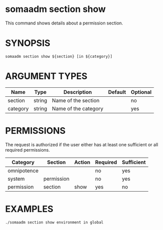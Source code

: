 # somaadm section show

This command shows details about a permission section.

# SYNOPSIS

```
somaadm section show ${section} [in ${category}]
```

# ARGUMENT TYPES

Name | Type |     Description   | Default | Optional
 --- |  --- | ----------------- | ------- | --------
section | string | Name of the section | | no
category | string | Name of the category | | yes

# PERMISSIONS

The request is authorized if the user either has at least one
sufficient or all required permissions.

Category | Section | Action | Required | Sufficient
 ------- | ------- | ------ | -------- | ----------
omnipotence | | | no | yes
system | permission | | no | yes
permission | section | show | yes | no

# EXAMPLES

```
./somaadm section show environment in global
```
